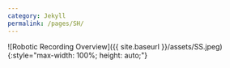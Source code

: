```yaml
---
category: Jekyll
permalink: /pages/SH/
---
```


![Robotic Recording Overview]({{ site.baseurl }}/assets/SS.jpeg){:style="max-width: 100%; height: auto;"}
